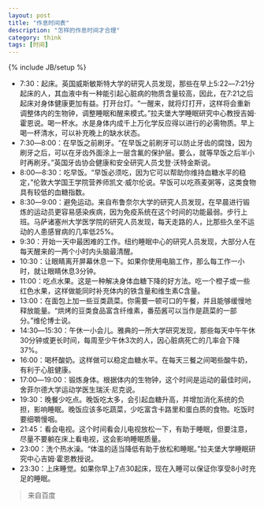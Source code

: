 ```yaml
---
layout: post
title: "作息时间表"
description: "怎样的作息时间才合理"
category: think
tags: [时间]
---
```

{% include JB/setup %}


-	7:30：起床。英国威斯敏斯特大学的研究人员发现，那些在早上5:22―7:21分起床的人，其血液中有一种能引起心脏病的物质含量较高，因此，在7:21之后起床对身体健康更加有益。打开台灯。“一醒来，就将灯打开，这样将会重新调整体内的生物钟，调整睡眠和醒来模式。”拉夫堡大学睡眠研究中心教授吉姆·霍恩说。喝一杯水。水是身体内成千上万化学反应得以进行的必需物质。早上喝一杯清水，可以补充晚上的缺水状态。
- 	7:30―8:00：在早饭之前刷牙。“在早饭之前刷牙可以防止牙齿的腐蚀，因为刷牙之后，可以在牙齿外面涂上一层含氟的保护层。要么，就等早饭之后半小时再刷牙。”英国牙齿协会健康和安全研究人员戈登·沃特金斯说。
- 	8:00―8:30：吃早饭。“早饭必须吃，因为它可以帮助你维持血糖水平的稳定，”伦敦大学国王学院营养师凯文·威尔伦说。早饭可以吃燕麦粥等，这类食物具有较低的血糖指数。
- 	8:30―9:00：避免运动。来自布鲁奈尔大学的研究人员发现，在早晨进行锻炼的运动员更容易感染疾病，因为免疫系统在这个时间的功能最弱。步行上班。马萨诸塞州大学医学院的研究人员发现，每天走路的人，比那些久坐不运动的人患感冒病的几率低25%。
- 	9:30：开始一天中最困难的工作。纽约睡眠中心的研究人员发现，大部分人在每天醒来的一两个小时内头脑最清醒。
- 	10:30：让眼睛离开屏幕休息一下。如果你使用电脑工作，那么每工作一小时，就让眼睛休息3分钟。
- 	11:00：吃点水果。这是一种解决身体血糖下降的好方法。吃一个橙子或一些红色水果，这样做能同时补充体内的铁含量和维生素C含量。
- 	13:00：在面包上加一些豆类蔬菜。你需要一顿可口的午餐，并且能够缓慢地释放能量。“烘烤的豆类食品富含纤维素，番茄酱可以当作是蔬菜的一部分。”维伦博士说。
- 	14:30―15:30：午休一小会儿。雅典的一所大学研究发现，那些每天中午午休30分钟或更长时间，每周至少午休3次的人，因心脏病死亡的几率会下降37%。
- 	16:00：喝杯酸奶。这样做可以稳定血糖水平。在每天三餐之间喝些酸牛奶，有利于心脏健康。
- 	17:00―19:00：锻炼身体。根据体内的生物钟，这个时间是运动的最佳时间，舍菲尔德大学运动学医生瑞沃·尼克说。
- 	19:30：晚餐少吃点。晚饭吃太多，会引起血糖升高，并增加消化系统的负担，影响睡眠。晚饭应该多吃蔬菜，少吃富含卡路里和蛋白质的食物。吃饭时要细嚼慢咽。
- 	21:45：看会电视。这个时间看会儿电视放松一下，有助于睡眠，但要注意，尽量不要躺在床上看电视，这会影响睡眠质量。
- 	23:00：洗个热水澡。“体温的适当降低有助于放松和睡眠。”拉夫堡大学睡眠研究中心吉姆·霍恩教授说。
- 	23:30：上床睡觉。如果你早上7点30起床，现在入睡可以保证你享受8小时充足的睡眠。

> 来自百度
